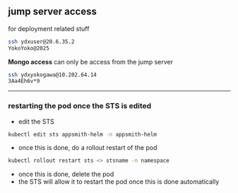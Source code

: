 ## jump server access
for deployment related stuff
```bash
ssh ydxuser@20.6.35.2
YokoYoko@2025
```
**Mongo access**
can only  be access from the jump server 
```bash
ssh ydxyokogawa@10.202.64.14
3Aa4Eh6v*9 
```
---
### restarting the pod once the STS is edited 
- edit the STS
```bash
kubectl edit sts appsmith-helm -n appsmith-helm
```
- once this is done, do a rollout restart of the pod
```bash
kubectl rollout restart sts <> stsname -n namespace
```
- once this is done, delete the pod
- the STS will allow it to restart the pod once this is done automatically 